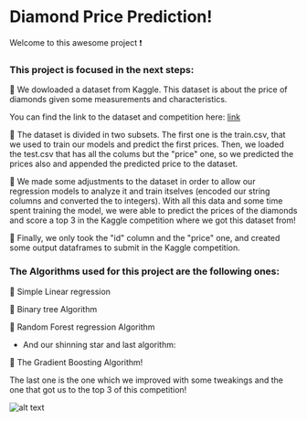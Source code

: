 # Diamond Price Prediction!

Welcome to this awesome project :exclamation:

### This project is focused in the next steps:

:pushpin:  We dowloaded a dataset from Kaggle. This dataset is about the price of diamonds given some measurements and characteristics.

You can find the link to the dataset and competition here: [link](https://www.kaggle.com/c/diamonds-datamad1020-rev)

:pushpin:  The dataset is divided in two subsets. The first one is the train.csv, that we used to train our models and predict the first prices. Then, we loaded the test.csv that has all the colums but the "price" one, so we predicted the prices also and appended the predicted price to the dataset.

:pushpin:  We made some adjustments to the dataset in order to allow our regression models to analyze it and train itselves (encoded our string columns and converted the to integers). With all this data and some time spent training the model, we were able to predict the prices of the diamonds and score a top 3 in the Kaggle competition where we got this dataset from!

:pushpin:  Finally, we only took the "id" column and the "price" one, and created some output dataframes to submit in the Kaggle competition.

### The Algorithms used for this project are the following ones:

:turtle:  Simple Linear regression

:hatching_chick:  Binary tree Algorithm

:hatched_chick:  Random Forest regression Algorithm

- And our shinning star and last algorithm:

:rocket:  The Gradient Boosting Algorithm!

The last one is the one which we improved with some tweakings and the one that got us to the top 3 of this competition!

![alt text](https://www.googleapis.com/download/storage/v1/b/kaggle-user-content/o/inbox%2F37166%2Fbc84b551de41c7437b3f523060bcf89a%2F3mhn2w.jpg?generation=1579340935253571&alt=media)

